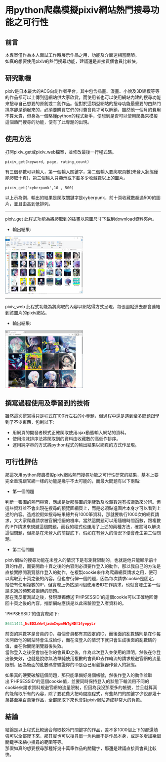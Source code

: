# 用python爬蟲模擬pixiv網站熱門搜尋功能之可行性
## 前言
本專案僅作為本人面試工作時展示作品之用，功能及介面還相當簡陋。  
如真的想要使用pixiv的熱門搜尋功能，建議還是直接買個會員比較快。
## 研究動機
pixiv是日本最大的ACG向創作者平台，其中包含插畫、漫畫、小說及3D建模等等的作品都可以上傳到這網站供大家欣賞，而使用者也可以使用網站內建的搜尋功能來搜尋自己想要的原創或二創作品。但對於這類型網站的搜尋功能最重要的由熱門排序卻是鎖起來的，必須要購買它們的付費會員才可以解鎖，雖然他一個月的費用不算太貴，但身為一個略懂python的程式新手，便想到是否可以使用爬蟲來模擬這個熱門搜尋的功能，便有了此專題的出現。
## 使用方法
打開pixiv_get或pixiv_web檔案，並修改最後一行程式碼。  
``` python3 
pixiv_get(keyword, page, rating_count)
```  
有三個參數可以輸入，第一個輸入關鍵字，第二個輸入要爬取頁數(未登入狀態僅能爬取十頁)，第三個輸入只顯示或下載多少收藏數以上的圖片。  
``` python3 
pixiv_get('cyberpunk',10 , 500)
```  
以上示為例，輸出的結果是爬取關鍵字是cyberpunk，前十頁收藏數超過500的圖片，並且由高到低排列。 
***
pixiv_get 此程式功能為將爬取到的插畫以原圖尺寸下載到download資料夾內。  
* 輸出結果:
<img src="img/image_2.PNG" width="50%">
  
***
pixiv_web 此程式功能為將爬取的內容以網站得方式呈現，每張圖點進去都會連結到該圖片的pixiv網站。  
* 輸出結果:
<img src="img/image.PNG" width="50%">  

## 撰寫過程使用及學習到的技術
雖然這次撰寫得只是程式在100行左右的小專題，但過程中還是遇到蠻多問題跟學到了不少東西，包刮以下:
* 用網頁的開發者模式正確爬取使用ajax動態輸入網站的資料。  
* 使用泡沫排序法將爬取到的資料由收藏數的高低作排序。  
* 運用純字串的方式將python程式的輸出結果以網頁的方式作呈現。  

## 可行性評估
那這次用python爬蟲模擬pixiv網站熱門搜尋功能之可行性研究的結果，基本上要完全重現跟官網一樣的功能是幾乎不太可能的，而最大問題有以下兩點:  
* 第一個問題

判斷一張圖的熱門與否，應該是從那張圖的瀏覽數及收藏數還有按讚數來分辨。但這些資料並不會出現在搜尋的預覽圖網頁上，而是必須點進圖片本身才可以看到上述的內容。造成說假如搜尋結果總共有1000筆資料，那就要執行1000次的網頁請求，大大家爬蟲請求被官網拒絕的機率，當然這問題可以用隨機時間函數，跟複數的IP作請求來規避這個問題，而我的程式也運用了上述的兩種方法，確實可以解決這個問題，但那是在未登入的前提底下，假如在有登入的情況下便會產生第二個問題。  
* 第二個問題

pixiv網站的搜尋功能在未登入的情況下是有瀏覽限制的，也就是他只能顯示前十頁的作品，而要開啟十頁之後的內容則必須要作登入的動作，那以我自己的方法是直接實際開瀏覽器作登入的動作，在複製cookie來作為爬蟲網頁請求之用，便可以爬取到十頁之後的內容，但也會衍伸一個問題，因為每次請求cookie是固定，縱使有使用複數的IP，但實際上仍然是同個使用者ID在作請求，也就會發生第一個請求過於頻繁被拒絕的問題。  
那在我反覆測試之後，發現單獨傳送'PHPSESSID'的這個cookie可以正確地回傳回十頁之後的內容，推斷網站應該是以此來驗證登入者資料的。  

'PHPSESSID'的值實際如下:  
``` python 3
86311421_NuEO3zWe4jxdmIvpm9hTgHDf14yepyLr
```
前面的純數字是會員的ID，每個會員都有其固定的ID，而後面的亂數碼則是在你每次開啟他的網站時會生成給你，而在沒登入的情況下就只會生成後面的亂數碼的值，並在你關閉瀏覽器後失效。  
當你登入之後便會加在你的會員ID之後，作為此次登入並使用的證明，然後在你登出後失效，也就是說你無法單純使用複數的會員ID去作輪流的請求規避官網的流量限制，因為後面的亂數碼會驗證你的ID是否已用瀏覽器作登入的狀態。 

如果真的硬要破解這個問題，那只能準備好幾個帳號，然後作登入的動作並取出'PHPSESSID'的這個cookie值，並要同時保持登入的狀態下輪流用不同的cookie來請求資料規避官網的流量限制，但因為我沒那麼多的帳號，並且就算真的能爬取所有的內容，除了要花費大把時間跑程式，有些熱門的關鍵字少說都幾十萬甚至幾百萬筆作品，全部爬取下來也會對pixiv網站造成非常大的負擔。  

## 結論
結論是以上程式比較適合爬取較冷門關鍵字的作品，差不多1000個上下的都還勉強可以全部爬下來，那其實也可以搜尋單一角色而不是作品本身，或是多增加幾個關鍵字來縮小搜尋的範圍等等。  
那假如真的想要搜尋那種好幾十萬筆作品的關鍵字，那還是建議直接買會員比較快。
